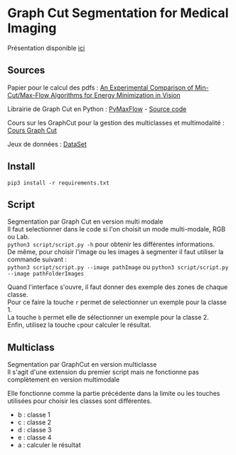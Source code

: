 # Graph Cut Segmentation for Medical Imaging

Présentation disponible [ici](GraphCut.pdf)

## Sources
Papier pour le calcul des pdfs : [An Experimental Comparison of Min-Cut/Max-Flow Algorithms for Energy Minimization in Vision](https://discovery.ucl.ac.uk/id/eprint/13383/1/13383.pdf)  

Librairie de Graph Cut en Python : [PyMaxFlow](https://pmneila.github.io/PyMaxflow/tutorial.html#a-first-example) - [Source code](https://github.com/pmneila/PyMaxflow/)  

Cours sur les GraphCut pour la gestion des multiclasses et multimodalité : [Cours Graph Cut](http://mickaelpechaud.free.fr/graphcuts.pdf)  

Jeux de données : [DataSet](https://www2.eecs.berkeley.edu/Research/Projects/CS/vision/bsds/)

## Install
`pip3 install -r requirements.txt`

## Script
Segmentation par Graph Cut en version multi modale  
Il faut selectionner dans le code si l'on choisit un mode multi-modale, RGB ou Lab.  
`python3 script/script.py -h` pour obtenir les différentes informations.  
De même, pour choisir l'image ou les images à segmenter il faut utiliser la commande suivant :  
`python3 script/script.py --image pathImage` ou `python3 script/script.py --image pathFolderImages`  

Quand l'interface s'ouvre, il faut donner des exemple des zones de chaque classe.  
Pour ce faire la touche `r` permet de selectionner un exemple pour la classe 1.  
La touche `b` permet elle de sélectionner un exemple pour la classe 2.  
Enfin, utilisez la touche `c`pour calculer le résultat.  

## Multiclass
Segmentation par GraphCut en version multiclasse  
Il s'agit d'une extension du premier script mais ne fonctionne pas complètement en version multimodale  

Elle fonctionne comme la partie précédente dans la limite ou les touches utilisées pour choisir les classes sont différentes.  
- b : classe 1
- c : classe 2
- d : classe 3
- e : classe 4
- a : calculer le résultat
